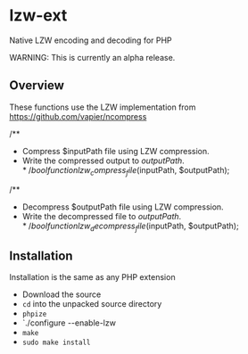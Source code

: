 # lzw-ext
Native LZW encoding and decoding for PHP

WARNING: This is currently an alpha release.

Overview
--------

These functions use the LZW implementation from https://github.com/vapier/ncompress

/**
 * Compress $inputPath file using LZW compression.
 * Write the compressed output to $outputPath.
 */
bool function lzw_compress_file($inputPath, $outputPath);

/**
 * Decompress $outputPath file using LZW compression.
 * Write the decompressed file to $outputPath.
 */
bool function lzw_decompress_file($inputPath, $outputPath);

Installation
------------

Installation is the same as any PHP extension

* Download the source
* `cd` into the unpacked source directory
* `phpize`
* `./configure --enable-lzw
* `make`
* `sudo make install`
